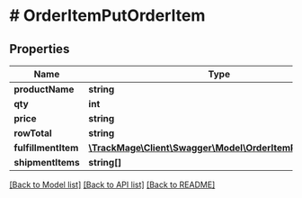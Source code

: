 # # OrderItemPutOrderItem

## Properties

Name | Type | Description | Notes
------------ | ------------- | ------------- | -------------
**productName** | **string** |  | [optional] 
**qty** | **int** |  | [optional] 
**price** | **string** |  | [optional] 
**rowTotal** | **string** |  | [optional] 
**fulfillmentItem** | [**\TrackMage\Client\Swagger\Model\OrderItemPutOrderItem**](OrderItemPutOrderItem.md) |  | [optional] 
**shipmentItems** | **string[]** |  | [optional] 

[[Back to Model list]](../../README.md#documentation-for-models) [[Back to API list]](../../README.md#documentation-for-api-endpoints) [[Back to README]](../../README.md)


